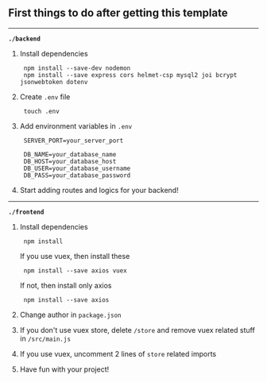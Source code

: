 ## First things to do after getting this template

---

**`./backend`**

1. Install dependencies
   ```
    npm install --save-dev nodemon
    npm install --save express cors helmet-csp mysql2 joi bcrypt jsonwebtoken dotenv
   ```
2. Create `.env` file
   ```
    touch .env
   ```
4. Add environment variables in `.env`
   ```
    SERVER_PORT=your_server_port

    DB_NAME=your_database_name
    DB_HOST=your_database_host
    DB_USER=your_database_username
    DB_PASS=your_database_password
   ```
6. Start adding routes and logics for your backend!

---

**`./frontend`**

1. Install dependencies
   ```
    npm install
   ```

   If you use vuex, then install these
   ```
    npm install --save axios vuex
   ```

   If not, then install only axios
   ```
    npm install --save axios
   ```
2. Change author in `package.json`
3. If you don't use vuex store, delete `/store` and remove vuex related stuff in `/src/main.js`
4. If you use vuex, uncomment 2 lines of `store` related imports
5. Have fun with your project!
